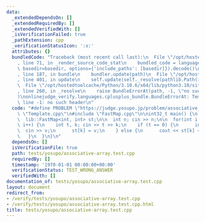 ```yaml
---
data:
  _extendedDependsOn: []
  _extendedRequiredBy: []
  _extendedVerifiedWith: []
  _isVerificationFailed: true
  _pathExtension: cpp
  _verificationStatusIcon: ':x:'
  attributes: {}
  bundledCode: "Traceback (most recent call last):\n  File \"/opt/hostedtoolcache/Python/3.10.6/x64/lib/python3.10/site-packages/onlinejudge_verify/documentation/build.py\"\
    , line 71, in _render_source_code_stat\n    bundled_code = language.bundle(stat.path,\
    \ basedir=basedir, options={'include_paths': [basedir]}).decode()\n  File \"/opt/hostedtoolcache/Python/3.10.6/x64/lib/python3.10/site-packages/onlinejudge_verify/languages/cplusplus.py\"\
    , line 187, in bundle\n    bundler.update(path)\n  File \"/opt/hostedtoolcache/Python/3.10.6/x64/lib/python3.10/site-packages/onlinejudge_verify/languages/cplusplus_bundle.py\"\
    , line 401, in update\n    self.update(self._resolve(pathlib.Path(included), included_from=path))\n\
    \  File \"/opt/hostedtoolcache/Python/3.10.6/x64/lib/python3.10/site-packages/onlinejudge_verify/languages/cplusplus_bundle.py\"\
    , line 260, in _resolve\n    raise BundleErrorAt(path, -1, \"no such header\"\
    )\nonlinejudge_verify.languages.cplusplus_bundle.BundleErrorAt: Template.cpp:\
    \ line -1: no such header\n"
  code: "#define PROBLEM \"https://judge.yosupo.jp/problem/associative_array\"\n#include\
    \ \"Template.cpp\"\n#include \"FastMap.cpp\"\n\nint32_t main() {\n  iopt;\n\n\
    \  lib::FastMap<int, int> st;\n\n  int n; cin >> n;\n\n  for(int i = 0; i < n;\
    \ i++) {\n    int t, k; cin >> t >> k;\n    if (t == 0) {\n      int v;\n    \
    \  cin >> v;\n      st[k] = v;\n    } else {\n      cout << st[k] << endl;\n \
    \   }\n  }\n}\n"
  dependsOn: []
  isVerificationFile: true
  path: tests/yosupo/associative-array.test.cpp
  requiredBy: []
  timestamp: '1970-01-01 00:00:00+00:00'
  verificationStatus: TEST_WRONG_ANSWER
  verifiedWith: []
documentation_of: tests/yosupo/associative-array.test.cpp
layout: document
redirect_from:
- /verify/tests/yosupo/associative-array.test.cpp
- /verify/tests/yosupo/associative-array.test.cpp.html
title: tests/yosupo/associative-array.test.cpp
---
```

